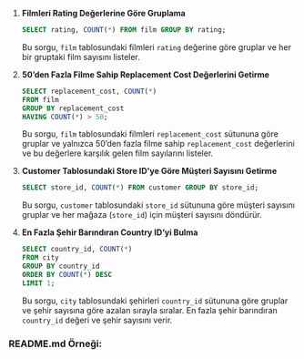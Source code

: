 1. **Filmleri Rating Değerlerine Göre Gruplama**
   ```sql
   SELECT rating, COUNT(*) FROM film GROUP BY rating;
   ```
   Bu sorgu, `film` tablosundaki filmleri `rating` değerine göre gruplar ve her bir gruptaki film sayısını listeler.

2. **50’den Fazla Filme Sahip Replacement Cost Değerlerini Getirme**
   ```sql
   SELECT replacement_cost, COUNT(*) 
   FROM film 
   GROUP BY replacement_cost 
   HAVING COUNT(*) > 50;
   ```
   Bu sorgu, `film` tablosundaki filmleri `replacement_cost` sütununa göre gruplar ve yalnızca 50’den fazla filme sahip `replacement_cost` değerlerini ve bu değerlere karşılık gelen film sayılarını listeler.

3. **Customer Tablosundaki Store ID'ye Göre Müşteri Sayısını Getirme**
   ```sql
   SELECT store_id, COUNT(*) FROM customer GROUP BY store_id;
   ```
   Bu sorgu, `customer` tablosundaki `store_id` sütununa göre müşteri sayısını gruplar ve her mağaza (`store_id`) için müşteri sayısını döndürür.

4. **En Fazla Şehir Barındıran Country ID’yi Bulma**
   ```sql
   SELECT country_id, COUNT(*) 
   FROM city 
   GROUP BY country_id 
   ORDER BY COUNT(*) DESC 
   LIMIT 1;
   ```
   Bu sorgu, `city` tablosundaki şehirleri `country_id` sütununa göre gruplar ve şehir sayısına göre azalan sırayla sıralar. En fazla şehir barındıran `country_id` değeri ve şehir sayısını verir.

### README.md Örneği:

```markdown

